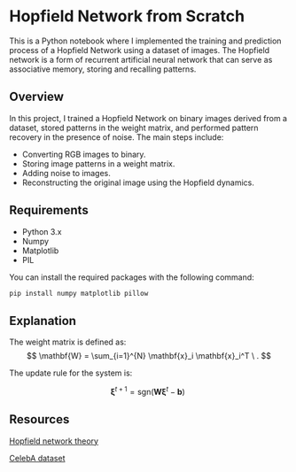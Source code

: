 # Hopfield Network from Scratch

This is a Python notebook where I implemented the training and prediction process of a Hopfield Network using a dataset of images. The Hopfield network is a form of recurrent artificial neural network that can serve as associative memory, storing and recalling patterns.

## Overview

In this project, I trained a Hopfield Network on binary images derived from a dataset, stored patterns in the weight matrix, and performed pattern recovery in the presence of noise. The main steps include:

* Converting RGB images to binary.
* Storing image patterns in a weight matrix.
* Adding noise to images.
* Reconstructing the original image using the Hopfield dynamics.

## Requirements

- Python 3.x
- Numpy 
- Matplotlib
- PIL

You can install the required packages with the following command:
```bash
pip install numpy matplotlib pillow
```

## Explanation

The weight matrix is defined as:
$$
\mathbf{W} = \sum_{i=1}^{N} \mathbf{x}_i \mathbf{x}_i^T \ .
$$

The update rule for the system is: 

$$
\boldsymbol{\xi}^{t+1} = \text{sgn}(\boldsymbol{W} \boldsymbol{\xi}^t - \boldsymbol{b}) \ 
$$



## Resources

[Hopfield network theory](https://ml-jku.github.io/hopfield-layers/#beyond)

[CelebA dataset](https://www.kaggle.com/datasets/jessicali9530/celeba-dataset)


